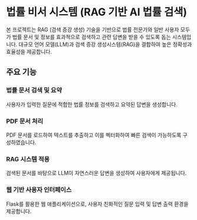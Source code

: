 # 법률 비서 시스템 (RAG 기반 AI 법률 검색)
본 프로젝트는 RAG (검색 증강 생성) 기술을 기반으로 법률 전문가와 일반 사용자 모두가 법률 문서 및 정보를 효과적으로 검색하고 관련 답변을 받을 수 있도록 돕는 시스템입니다.
대규모 언어 모델(LLM)과 검색 증강 생성시스템(RAG)을 결합하여 높은 정확성과 효율성을 제공합니다.

## 주요 기능
### 법률 문서 검색 및 요약
사용자가 입력한 질문에 적합한 법률 정보를 검색하고 요약된 답변을 생성합니다.

### PDF 문서 처리
PDF 문서를 로드하여 텍스트를 추출하고 이를 벡터화하여 빠른 검색이 가능하도록 구성하였습니다.

### RAG 시스템 적용
검색된 문서를 바탕으로 LLM이 자연스러운 답변을 생성하여 사용자에게 제공됩니다.

### 웹 기반 사용자 인터페이스
Flask를 활용한 웹 애플리케이션으로, 사용자 친화적인 질문 입력 및 답변 출력 환경을 제공합니다.

